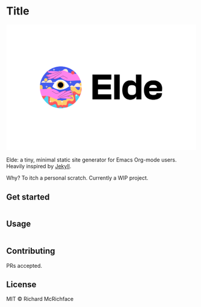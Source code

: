 # Title

![Logo](https://raw.githubusercontent.com/ben-maclaurin/elde/main/logo.png)

Elde: a tiny, minimal static site generator for Emacs Org-mode users. Heavily inspired by [Jekyll](https://jekyllrb.com/).

Why? To itch a personal scratch. Currently a WIP project. 

## Get started



```
```

## Usage

```
```

## Contributing

PRs accepted.

## License

MIT © Richard McRichface

